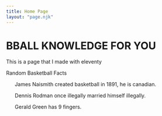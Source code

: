 ```yaml
---
title: Home Page
layout: "page.njk"
---
```


# BBALL KNOWLEDGE FOR YOU

This is a page that I made with eleventy

<div class="fax">
<p>Random Basketball Facts</p>

<ul>James Naismith created basketball in 1891, he is canadian.</ul>
<ul>Dennis Rodman once illegally married himself illegally.</ul>
<ul>Gerald Green has 9 fingers.</ul>
<div>
